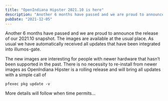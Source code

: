 ```yaml
---
title: "OpenIndiana Hipster 2021.10 is here"
description: "Another 6 months have passed and we are proud to announce the release of our 2021.10 snapshot. The images are available at the usual place."
pubDate: "2021-12-05"
---
```


Another 6 months have passed and we are proud to announce the release of our 2021.10 snapshot. The images are available at the usual place. As usual we have automatically received all updates that have been integrated into illumos-gate.

The new images are interesting for people with newer hardware that hasn’t been supported in the past. There is no necessity to re-install from newer images as OpenIndiana Hipster is a rolling release and will bring all updates with a simple call of 
```
pfexec pkg update -v
```

More details will follow when time permits…
